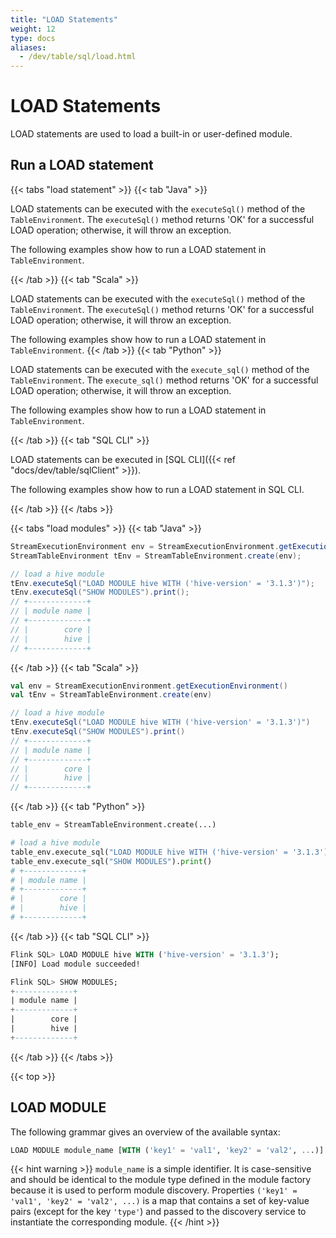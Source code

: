 ```yaml
---
title: "LOAD Statements"
weight: 12
type: docs
aliases:
  - /dev/table/sql/load.html
---
```

<!--
Licensed to the Apache Software Foundation (ASF) under one
or more contributor license agreements.  See the NOTICE file
distributed with this work for additional information
regarding copyright ownership.  The ASF licenses this file
to you under the Apache License, Version 2.0 (the
"License"); you may not use this file except in compliance
with the License.  You may obtain a copy of the License at

  http://www.apache.org/licenses/LICENSE-2.0

Unless required by applicable law or agreed to in writing,
software distributed under the License is distributed on an
"AS IS" BASIS, WITHOUT WARRANTIES OR CONDITIONS OF ANY
KIND, either express or implied.  See the License for the
specific language governing permissions and limitations
under the License.
-->

# LOAD Statements

LOAD statements are used to load a built-in or user-defined module.

## Run a LOAD statement

{{< tabs "load statement" >}}
{{< tab "Java" >}}

LOAD statements can be executed with the `executeSql()` method of the `TableEnvironment`. The `executeSql()` method returns 'OK' for a successful LOAD operation; otherwise, it will throw an exception.

The following examples show how to run a LOAD statement in `TableEnvironment`.

{{< /tab >}}
{{< tab "Scala" >}}

LOAD statements can be executed with the `executeSql()` method of the `TableEnvironment`. The `executeSql()` method returns 'OK' for a successful LOAD operation; otherwise, it will throw an exception.

The following examples show how to run a LOAD statement in `TableEnvironment`.
{{< /tab >}}
{{< tab "Python" >}}

LOAD statements can be executed with the `execute_sql()` method of the `TableEnvironment`. The `execute_sql()` method returns 'OK' for a successful LOAD operation; otherwise, it will throw an exception.

The following examples show how to run a LOAD statement in `TableEnvironment`.

{{< /tab >}}
{{< tab "SQL CLI" >}}

LOAD statements can be executed in [SQL CLI]({{< ref "docs/dev/table/sqlClient" >}}).

The following examples show how to run a LOAD statement in SQL CLI.

{{< /tab >}}
{{< /tabs >}}

{{< tabs "load modules" >}}
{{< tab "Java" >}}
```java
StreamExecutionEnvironment env = StreamExecutionEnvironment.getExecutionEnvironment();
StreamTableEnvironment tEnv = StreamTableEnvironment.create(env);

// load a hive module
tEnv.executeSql("LOAD MODULE hive WITH ('hive-version' = '3.1.3')");
tEnv.executeSql("SHOW MODULES").print();
// +-------------+
// | module name |
// +-------------+
// |        core |
// |        hive |
// +-------------+

```
{{< /tab >}}
{{< tab "Scala" >}}
```scala
val env = StreamExecutionEnvironment.getExecutionEnvironment()
val tEnv = StreamTableEnvironment.create(env)

// load a hive module
tEnv.executeSql("LOAD MODULE hive WITH ('hive-version' = '3.1.3')")
tEnv.executeSql("SHOW MODULES").print()
// +-------------+
// | module name |
// +-------------+
// |        core |
// |        hive |
// +-------------+

```
{{< /tab >}}
{{< tab "Python" >}}
```python
table_env = StreamTableEnvironment.create(...)

# load a hive module
table_env.execute_sql("LOAD MODULE hive WITH ('hive-version' = '3.1.3')")
table_env.execute_sql("SHOW MODULES").print()
# +-------------+
# | module name |
# +-------------+
# |        core |
# |        hive |
# +-------------+

```
{{< /tab >}}
{{< tab "SQL CLI" >}}
```sql
Flink SQL> LOAD MODULE hive WITH ('hive-version' = '3.1.3');
[INFO] Load module succeeded!

Flink SQL> SHOW MODULES;
+-------------+
| module name |
+-------------+
|        core |
|        hive |
+-------------+

```
{{< /tab >}}
{{< /tabs >}}

{{< top >}}

## LOAD MODULE

The following grammar gives an overview of the available syntax:
```sql
LOAD MODULE module_name [WITH ('key1' = 'val1', 'key2' = 'val2', ...)]
```
{{< hint warning >}}
`module_name` is a simple identifier. It is case-sensitive and should be identical to the module type defined in the module factory because it is used to perform module discovery.
Properties `('key1' = 'val1', 'key2' = 'val2', ...)` is a map that contains a set of key-value pairs (except for the key `'type'`) and passed to the discovery service to instantiate the corresponding module.
{{< /hint >}}
